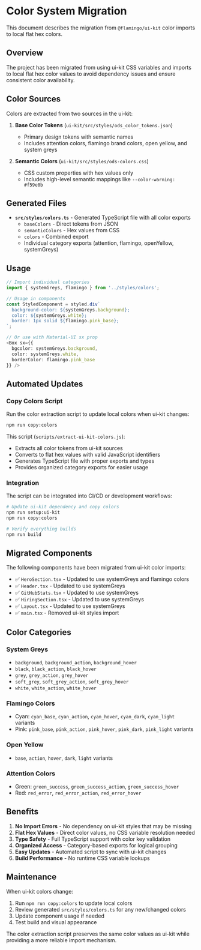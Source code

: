 # Color System Migration

This document describes the migration from `@flamingo/ui-kit` color imports to local flat hex colors.

## Overview

The project has been migrated from using ui-kit CSS variables and imports to local flat hex color values to avoid dependency issues and ensure consistent color availability.

## Color Sources

Colors are extracted from two sources in the ui-kit:

1. **Base Color Tokens** (`ui-kit/src/styles/ods_color_tokens.json`)
   - Primary design tokens with semantic names
   - Includes attention colors, flamingo brand colors, open yellow, and system greys

2. **Semantic Colors** (`ui-kit/src/styles/ods-colors.css`)
   - CSS custom properties with hex values only
   - Includes high-level semantic mappings like `--color-warning: #f59e0b`

## Generated Files

- **`src/styles/colors.ts`** - Generated TypeScript file with all color exports
  - `baseColors` - Direct tokens from JSON
  - `semanticColors` - Hex values from CSS
  - `colors` - Combined export
  - Individual category exports (attention, flamingo, openYellow, systemGreys)

## Usage

```typescript
// Import individual categories
import { systemGreys, flamingo } from '../styles/colors';

// Usage in components
const StyledComponent = styled.div`
  background-color: ${systemGreys.background};
  color: ${systemGreys.white};
  border: 1px solid ${flamingo.pink_base};
`;

// Or use with Material-UI sx prop
<Box sx={{ 
  bgcolor: systemGreys.background,
  color: systemGreys.white,
  borderColor: flamingo.pink_base 
}} />
```

## Automated Updates

### Copy Colors Script

Run the color extraction script to update local colors when ui-kit changes:

```bash
npm run copy:colors
```

This script (`scripts/extract-ui-kit-colors.js`):
- Extracts all color tokens from ui-kit sources
- Converts to flat hex values with valid JavaScript identifiers
- Generates TypeScript file with proper exports and types
- Provides organized category exports for easier usage

### Integration

The script can be integrated into CI/CD or development workflows:

```bash
# Update ui-kit dependency and copy colors
npm run setup:ui-kit
npm run copy:colors

# Verify everything builds
npm run build
```

## Migrated Components

The following components have been migrated from ui-kit color imports:

- ✅ `HeroSection.tsx` - Updated to use systemGreys and flamingo colors
- ✅ `Header.tsx` - Updated to use systemGreys
- ✅ `GitHubStats.tsx` - Updated to use systemGreys  
- ✅ `HiringSection.tsx` - Updated to use systemGreys
- ✅ `Layout.tsx` - Updated to use systemGreys
- ✅ `main.tsx` - Removed ui-kit styles import

## Color Categories

### System Greys
- `background`, `background_action`, `background_hover`
- `black`, `black_action`, `black_hover`
- `grey`, `grey_action`, `grey_hover`
- `soft_grey`, `soft_grey_action`, `soft_grey_hover`
- `white`, `white_action`, `white_hover`

### Flamingo Colors
- Cyan: `cyan_base`, `cyan_action`, `cyan_hover`, `cyan_dark`, `cyan_light` variants
- Pink: `pink_base`, `pink_action`, `pink_hover`, `pink_dark`, `pink_light` variants

### Open Yellow
- `base`, `action`, `hover`, `dark`, `light` variants

### Attention Colors
- Green: `green_success`, `green_success_action`, `green_success_hover`
- Red: `red_error`, `red_error_action`, `red_error_hover`

## Benefits

1. **No Import Errors** - No dependency on ui-kit styles that may be missing
2. **Flat Hex Values** - Direct color values, no CSS variable resolution needed
3. **Type Safety** - Full TypeScript support with color key validation
4. **Organized Access** - Category-based exports for logical grouping
5. **Easy Updates** - Automated script to sync with ui-kit changes
6. **Build Performance** - No runtime CSS variable lookups

## Maintenance

When ui-kit colors change:
1. Run `npm run copy:colors` to update local colors
2. Review generated `src/styles/colors.ts` for any new/changed colors
3. Update component usage if needed
4. Test build and visual appearance

The color extraction script preserves the same color values as ui-kit while providing a more reliable import mechanism.